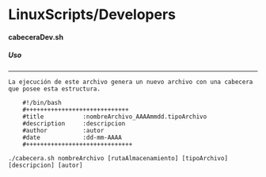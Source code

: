 # LinuxScripts/Developers


#### cabeceraDev.sh
#####	Uso
------------
	La ejecución de este archivo genera un nuevo archivo con una cabecera que posee esta estructura.
```
	#!/bin/bash
	#+++++++++++++++++++++++++++++
	#title           :nombreArchivo_AAAAmmdd.tipoArchivo
	#description     :descripcion
	#author          :autor
	#date            :dd-mm-AAAA
	#++++++++++++++++++++++++++++++
``` 
```
./cabecera.sh nombreArchivo [rutaAlmacenamiento] [tipoArchivo] [descripcion] [autor]
``` 
